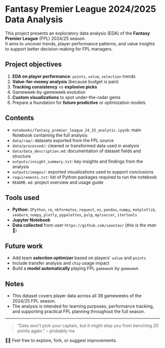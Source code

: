 # Fantasy Premier League 2024/2025 Data Analysis
This project presents an exploratory data analysis (EDA) of the **Fantasy Premier League** (FPL) 2024/25 season.   
It aims to uncover trends, player performance patterns, and value insights to support better decision-making for FPL managers.

## Project objectives
1. **EDA on player performance**: `points`, `value`, `selection` trends
2. **Value-for-money analysis** (because budget is pain)
3. **Tracking consistency** vs **explosive picks**
4. Gameweek-by-gameweek evolution
5. **Custom visualizations** to spot under-the-radar gems
6. Prepare a foundation for **future predictive** or optimization models

## Contents
- `notebooks/fantasy_premier_league_24_25_analytic.ipynb`: main Notebook containing the full analysis
- `data/raw/`: datasets exported from the FPL source
- `data/processed/`: cleaned or transformed data used in analysis
- `data/data_description.md`: documentation of dataset fields and structure
- `outputs/insight_summary.txt`: key insights and findings from the analysis
- `outputs/images/`: exported visualizations used to support conclusions
- `requirements.txt`: list of Python packages required to run the notebook
- `README.md`: project overview and usage guide

## Tools used
- **Python**: `IPython`, `re`, `nbformatos`, `request`, `os`, `pandas`, `numpy`, `matplotlib`, `seaborn`, `numpy`, `plotly`, `pypalettes`, `pulp`, `mplsoccer`, `itertools`
- **Jupyter Notebook**
- **Data collected** from user `https://github.com/vaastav/` (*this is the man* 👏)

## Future work
- Add team **selection optimizer** based on players' `value` and `points`
- Include transfer analysis and `chip` usage impact
- Build a **model automatically** playing FPL `gameweek` by `gameweek`

## Notes
- This dataset covers player data across all 38 gameweeks of the 2024/25 FPL season.
- The analysis is intended for learning purposes, performance tracking, and supporting practical FPL planning throughout the full season.

---
> “Data won't pick your captain, but it might stop you from benching 20 points again.” – probably me

🫵🫵 Feel free to explore, fork, or suggest improvements.
